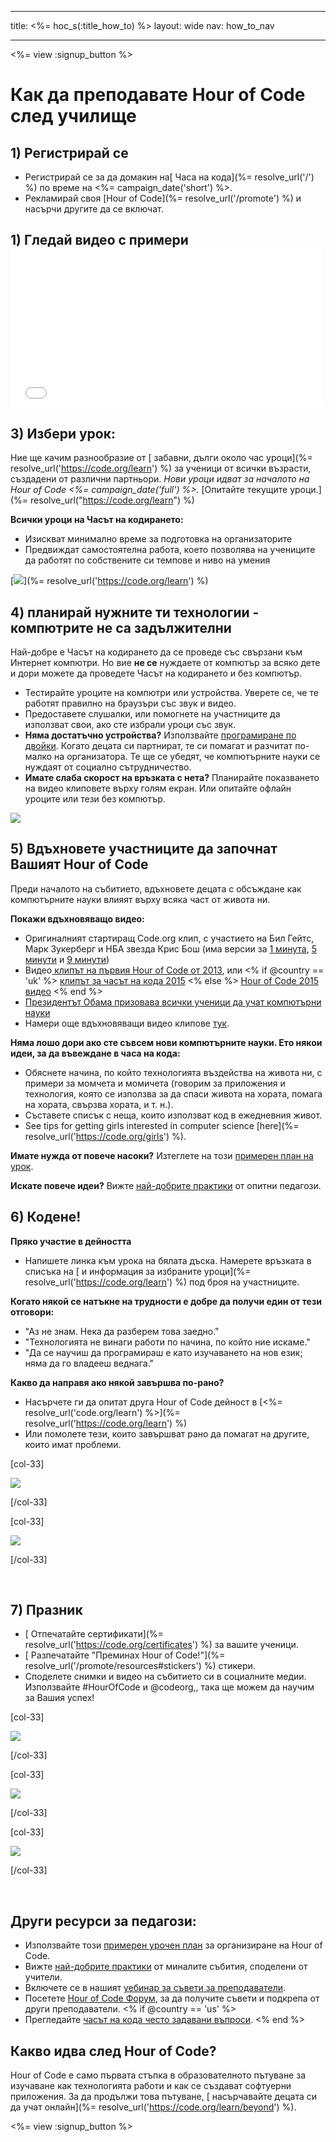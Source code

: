 * * *

title: <%= hoc_s(:title_how_to) %> layout: wide nav: how_to_nav

* * *

<%= view :signup_button %>

# Как да преподавате Hour of Code след училище

## 1) Регистрирай се

  * Регистрирай се за да домакин на[ Часа на кода](%= resolve_url('/') %) по време на <%= campaign_date('short') %>.
  * Рекламирай своя [Hour of Code](%= resolve_url('/promote') %) и насърчи другите да се включат.

## 1) Гледай видео с примери <iframe width="500" height="255" src="//www.youtube.com/embed/SrnvvWDm73k" frameborder="0" allowfullscreen></iframe>
## 3) Избери урок:

Ние ще качим разнообразие от [ забавни, дълги около час уроци](%= resolve_url('https://code.org/learn') %) за ученици от всички възрасти, създадени от различни партньори. *Нови уроци идват за началото на Hour of Code <%= campaign_date('full') %>.* [Опитайте текущите уроци.](%= resolve_url("https://code.org/learn") %)

**Всички уроци на Часът на кодирането:**

  * Изискват минимално време за подготовка на организаторите
  * Предвиждат самостоятелна работа, което позволява на учениците да работят по собствените си темпове и ниво на умения

[![](/images/fit-700/tutorials.png)](%= resolve_url('https://code.org/learn') %)

## 4) планирай нужните ти технологии - компютрите не са задължителни

Най-добре е Часът на кодирането да се проведе със свързани към Интернет компютри. Но вие **не се** нуждаете от компютър за всяко дете и дори можете да проведете Часът на кодирането и без компютър.</p> 

  * Тестирайте уроците на компютри или устройства. Уверете се, че те работят правилно на браузъри със звук и видео.
  * Предоставете слушалки, или помогнете на участниците да използват свои, ако сте избрали уроци със звук.
  * **Няма достатъчно устройства?** Използвайте [ програмиране по двойки](https://www.youtube.com/watch?v=vgkahOzFH2Q). Когато децата си партнират, те си помагат и разчитат по-малко на организатора. Те ще се убедят, че компютърните науки се нуждаят от социално сътрудничество.
  * **Имате слаба скорост на връзката с нета?** Планирайте показването на видео клиповете върху голям екран. Или опитайте офлайн уроците или тези без компютър.

![](/images/fit-350/group_ipad.jpg)

## 5) Вдъхновете участниците да започнат Вашият Hour of Code

Преди началото на събитието, вдъхновете децата с обсъждане как компютърните науки влияят върху всяка част от живота ни.

**Покажи вдъхновяващо видео:**

  * Оригиналният стартиращ Code.org клип, с участието на Бил Гейтс, Марк Зукерберг и НБА звезда Крис Бош (има версии за [ 1 минута](https://www.youtube.com/watch?v=qYZF6oIZtfc), [ 5 минути](https://www.youtube.com/watch?v=nKIu9yen5nc) и [ 9 минути](https://www.youtube.com/watch?v=dU1xS07N-FA))
  * Видео[ клипът на първия Hour of Code от 2013](https://www.youtube.com/watch?v=FC5FbmsH4fw), или <% if @country == 'uk' %> [ клипът за часът на кода 2015](https://www.youtube.com/watch?v=7L97YMYqLHc) <% else %> [ Hour of Code 2015 видео](https://www.youtube.com/watch?v=7L97YMYqLHc) <% end %>
  * [Президентът Обама призовава всички ученици да учат компютърни науки](https://www.youtube.com/watch?v=6XvmhE1J9PY)
  * Намери още вдъхновяващи видео клипове [ тук](https://www.youtube.com/playlist?list=PLzdnOPI1iJNfpD8i4Sx7U0y2MccnrNZuP).

**Няма лошо дори ако сте съвсем нови компютърните науки. Ето някои идеи, за да въвеждане в часа на кода:**

  * Обяснете начина, по който технологията въздейства на живота ни, с примери за момчета и момичета (говорим за приложения и технология, която се използва за да спаси живота на хората, помага на хората, свързва хората, и т. н.).
  * Съставете списък с неща, които използват код в ежедневния живот.
  * See tips for getting girls interested in computer science [here](%= resolve_url('https://code.org/girls') %).

**Имате нужда от повече насоки?** Изтеглете на този [ примерен план на урок](/files/AfterschoolEducatorLessonPlanOutline.docx).

**Искате повече идеи?** Вижте [ най-добрите практики](http://www.slideshare.net/TeachCode/hour-of-code-best-practices-for-successful-educators-51273466) от опитни педагози.

## 6) Кодене!

**Пряко участие в дейността**

  * Напишете линка към урока на бялата дъска. Намерете връзката в списъка на [ и информация за избраните уроци](%= resolve_url('https://code.org/learn') %) под броя на участниците.

**Когато някой се натъкне на трудности е добре да получи един от тези отговори:**

  * "Аз не знам. Нека да разберем това заедно."
  * "Технологията не винаги работи по начина, по който ние искаме."
  * "Да се научиш да програмираш е като изучаването на нов език; няма да го владееш веднага."

**Какво да направя ако някой завършва по-рано?**

  * Насърчете ги да опитат друга Hour of Code дейност в [<%= resolve_url('code.org/learn') %>](%= resolve_url('https://code.org/learn') %)
  * Или помолете тези, които завършват рано да помагат на другите, които имат проблеми.

[col-33]

![](/images/fit-250/highschoolgirls.jpeg)

[/col-33]

[col-33]

![](/images/fit-300/group_ar.jpg)

[/col-33]

<p style="clear:both">
  &nbsp;
</p>

## 7) Празник

  * [ Отпечатайте сертификати](%= resolve_url('https://code.org/certificates') %) за вашите ученици.
  * [ Разпечатайте "Преминах Hour of Code!"](%= resolve_url('/promote/resources#stickers') %) стикери.
  * Споделете снимки и видео на събитието си в социалните медии. Използвайте #HourOfCode и @codeorg,, така ще можем да научим за Вашия успех!

[col-33]

![](/images/fit-250/celebrate2.jpeg)

[/col-33]

[col-33]

![](/images/fit-260/highlight-certificates.jpg)

[/col-33]

[col-33]

![](/images/fit-300/boy-certificate.jpg)

[/col-33]

<p style="clear:both">
  &nbsp;
</p>

## Други ресурси за педагози:

  * Използвайте този [ примерен урочен план](/files/AfterschoolEducatorLessonPlanOutline.docx) за организиране на Hour of Code.
  * Вижте [ най-добрите практики](http://www.slideshare.net/TeachCode/hour-of-code-best-practices-for-successful-educators-51273466) от миналите събития, споделени от учители. 
  * Включете се в нашият [ уебинар за съвети за преподаватели](http://www.eventbrite.com/e/an-educators-guide-to-the-hour-of-code-tickets-17987415845).
  * Посетете [ Hour of Code Форум](http://forum.code.org/c/plc/hour-of-code), за да получите съвети и подкрепа от други преподаватели. <% if @country == 'us' %>
  * Прегледайте [ часът на кода често задавани въпроси](https://support.code.org/hc/en-us/categories/200147083-Hour-of-Code). <% end %>

## Какво идва след Hour of Code?

Hour of Code е само първата стъпка в образователното пътуване за изучаване как технологията работи и как се създават софтуерни приложения. За да продължи това пътуване, [ насърчавайте децата си да учат онлайн](%= resolve_url('https://code.org/learn/beyond') %).

<%= view :signup_button %>